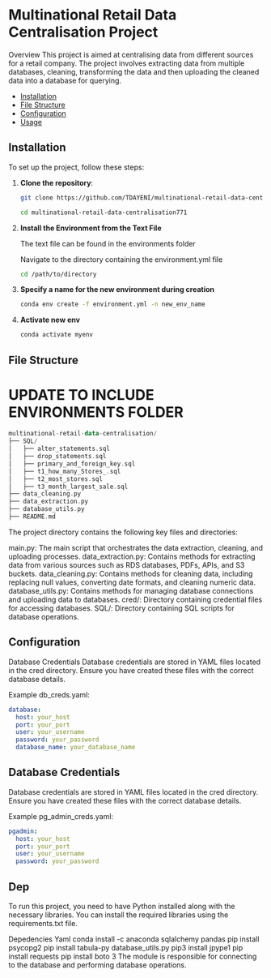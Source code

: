 # Multinational Retail Data Centralisation Project
Overview
This project is aimed at centralising data from different sources for a retail company. The project involves extracting data from multiple databases, cleaning, transforming the data and then uploading the cleaned data into a database for querying.

- [Installation](#installation)
- [File Structure](#file-structure)
- [Configuration](#configuration)
- [Usage](#usage)


## Installation

To set up the project, follow these steps:

1. **Clone the repository**:
   ```bash
   git clone https://github.com/TDAYENI/multinational-retail-data-centralisation771.git

   cd multinational-retail-data-centralisation771

2. **Install the Environment from the Text File**
    
    The text file can be found in the environments folder

    Navigate to the directory containing the environment.yml file
    ```bash
    cd /path/to/directory
    ````
    
3. **Specify a name for the new environment during creation**
    ````bash
    conda env create -f environment.yml -n new_env_name
4. **Activate new env**
    ````bash
    conda activate myenv
    ````

## File Structure
# UPDATE TO INCLUDE ENVIRONMENTS FOLDER
````kotlin 
multinational-retail-data-centralisation/
├── SQL/
│   ├── alter_statements.sql
│   ├── drop_statements.sql
│   ├── primary_and_foreign_key.sql
│   ├── t1_how_many_Stores_.sql
│   ├── t2_most_stores.sql
│   ├── t3_month_largest_sale.sql
├── data_cleaning.py
├── data_extraction.py
├── database_utils.py
├── README.md
````

The project directory contains the following key files and directories:

main.py: The main script that orchestrates the data extraction, cleaning, and uploading processes.
data_extraction.py: Contains methods for extracting data from various sources such as RDS databases, PDFs, APIs, and S3 buckets.
data_cleaning.py: Contains methods for cleaning data, including replacing null values, converting date formats, and cleaning numeric data.
database_utils.py: Contains methods for managing database connections and uploading data to databases.
cred/: Directory containing credential files for accessing databases.
SQL/: Directory containing SQL scripts for database operations.

## Configuration
Database Credentials
Database credentials are stored in YAML files located in the cred directory. Ensure you have created these files with the correct database details.

Example db_creds.yaml:
```yaml
database:
  host: your_host
  port: your_port
  user: your_username
  password: your_password
  database_name: your_database_name
````
## Database Credentials
Database credentials are stored in YAML files located in the cred directory. Ensure you have created these files with the correct database details.

Example pg_admin_creds.yaml:
````yaml
pgadmin:
  host: your_host
  port: your_port
  user: your_username
  password: your_password
````
## Dep
To run this project, you need to have Python installed along with the necessary libraries. You can install the required libraries using the requirements.txt file.


Depedencies
Yaml
conda install -c anaconda sqlalchemy
pandas
pip install psycopg2
pip install tabula-py
database_utils.py
pip3 install jpype1
pip install requests
pip install boto 3
The module is responsible for connecting to the database and performing database operations.